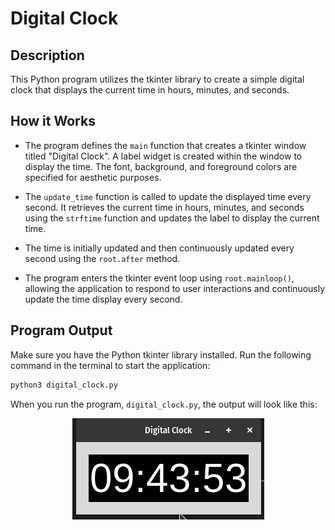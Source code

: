 # Digital Clock

## Description

This Python program utilizes the tkinter library to create a simple digital clock that displays the current time in hours, minutes, and seconds.

## How it Works

- The program defines the <code>main</code> function that creates a tkinter window titled "Digital Clock". A label widget is created within the window to display the time. The font, background, and foreground colors are specified for aesthetic purposes.

- The <code>update_time</code> function is called to update the displayed time every second. It retrieves the current time in hours, minutes, and seconds using the <code>strftime</code> function and updates the label to display the current time.

- The time is initially updated and then continuously updated every second using the <code>root.after</code> method.

- The program enters the tkinter event loop using <code>root.mainloop()</code>, allowing the application to respond to user interactions and continuously update the time display every second.

## Program Output

Make sure you have the Python tkinter library installed. Run the following command in the terminal to start the application:
```bash
python3 digital_clock.py
```

When you run the program, `digital_clock.py`, the output will look like this:

<p align="center">
  <img src="output/digital-clock-output.gif" alt='Ditial Clock Output'>
</p>